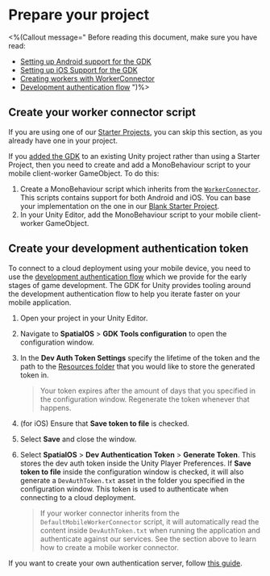 # Prepare your project

<%(Callout message="
Before reading this document, make sure you have read:

* [Setting up Android support for the GDK]({{urlRoot}}/modules/mobile/setup-android)
* [Setting up iOS Support for the GDK]({{urlRoot}}/modules/mobile/setup-ios)
* [Creating workers with WorkerConnector](https://docs.improbable.io/unity/alpha/reference/workflows/monobehaviour/worker-connectors)
* [Development authentication flow](https://docs.improbable.io/reference/latest/shared/auth/development-authentication)
")%>

## Create your worker connector script

If you are using one of our [Starter Projects]({{urlRoot}}/reference/glossary#starter-project), you can skip this section, as you already have one in your project.

If you [added the GDK]({{urlRoot}}/projects/myo/setup) to an existing Unity project rather than using a Starter Project, then you need to create and add a MonoBehaviour script to your mobile client-worker GameObject. To do this:

1. Create a MonoBehaviour script which inherits from the [`WorkerConnector`]({{urlRoot}}/api/core/worker-connector). This scripts contains support for both Android and iOS. You can base your implementation on the one in our [Blank Starter Project](https://github.com/spatialos/gdk-for-unity-blank-project/blob/master/workers/unity/Assets/Scripts/Workers/MobileClientWorkerConnector.cs).
1. In your Unity Editor, add the MonoBehaviour script to your mobile client-worker GameObject.

## Create your development authentication token

To connect to a cloud deployment using your mobile device, you need to use the [development authentication flow](https://docs.improbable.io/reference/latest/shared/auth/development-authentication) which we provide for the early stages of game development. The GDK for Unity provides tooling around the development authentication flow to help you iterate faster on your mobile application.

1. Open your project in your Unity Editor.
1. Navigate to **SpatialOS** > **GDK Tools configuration** to open the configuration window.
1. In the **Dev Auth Token Settings** specify the lifetime of the token and the path to the [Resources folder](https://unity3d.com/learn/tutorials/topics/best-practices/resources-folder) that you would like to store the generated token in.

    > Your token expires after the amount of days that you specified in the configuration window. Regenerate the token whenever that happens.
1. (for iOS) Ensure that **Save token to file** is checked.
1. Select **Save** and close the window.
1. Select **SpatialOS** > **Dev Authentication Token** > **Generate Token**. This stores the dev auth token inside the Unity Player Preferences. If **Save token to file** inside the configuration window is checked, it will also generate a `DevAuthToken.txt` asset in the folder you specified in the configuration window. This token is used to authenticate when connecting to a cloud deployment.

    > If your worker connector inherits from the `DefaultMobileWorkerConnector` script, it will automatically read the content inside `DevAuthToken.txt` when running the application and authenticate against our services. See the section above to learn how to create a mobile worker connector.

If you want to create your own authentication server, follow [this guide](https://docs.improbable.io/reference/latest/shared/auth/integrate-authentication-platform-sdk).
